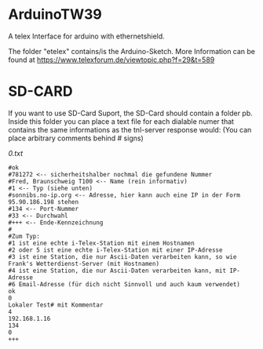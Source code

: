 # ArduinoTW39
A telex Interface for arduino with ethernetshield.

The folder "etelex" contains/is the Arduino-Sketch.
More Information can be found at https://www.telexforum.de/viewtopic.php?f=29&t=589


SD-CARD
======= 

If you want to use SD-Card Suport, the SD-Card should contain a folder pb.
Inside this folder you can place a text file for each dialable numer that contains the same informations as the tnl-server response would: (You can place arbitrary comments behind # signs)


*0.txt*
```
#ok
#781272 <-- sicherheitshalber nochmal die gefundene Nummer
#Fred, Braunschweig T100 <-- Name (rein informativ)
#1 <-- Typ (siehe unten)
#sonnibs.no-ip.org <-- Adresse, hier kann auch eine IP in der Form 95.90.186.198 stehen
#134 <-- Port-Nummer
#33 <-- Durchwahl
#+++ <-- Ende-Kennzeichnung
#
#Zum Typ:
#1 ist eine echte i-Telex-Station mit einem Hostnamen
#2 oder 5 ist eine echte i-Telex-Station mit einer IP-Adresse
#3 ist eine Station, die nur Ascii-Daten verarbeiten kann, so wie Frank's Wetterdienst-Server (mit Hostnamen)
#4 ist eine Station, die nur Ascii-Daten verarbeiten kann, mit IP-Adresse
#6 Email-Adresse (für dich nicht Sinnvoll und auch kaum verwendet)
ok
0
Lokaler Test# mit Kommentar
4
192.168.1.16
134
0
+++
```


